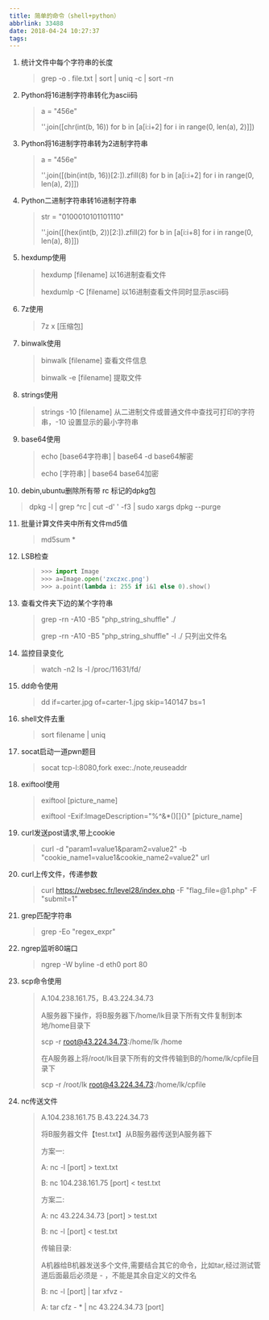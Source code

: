 ```yaml
---
title: 简单的命令（shell+python）
abbrlink: 33488
date: 2018-04-24 10:27:37
tags:
---
```


1. 统计文件中每个字符串的长度

   > grep -o . file.txt | sort | uniq -c | sort -rn

2. Python将16进制字符串转化为ascii码

   > a = "456e"
   >
   > ''.join([chr(int(b, 16)) for b in [a[i:i+2] for i in range(0, len(a), 2)]])

3. Python将16进制字符串转为2进制字符串

   > a = "456e"
   >
   > ''.join([(bin(int(b, 16))[2:]).zfill(8) for b in [a[i:i+2] for i in range(0, len(a), 2)]])

4. Python二进制字符串转16进制字符串

   > str = "0100010101101110"
   >
   > ''.join([(hex(int(b, 2))[2:]).zfill(2) for b in [a[i:i+8] for i in range(0, len(a), 8)]])

5. hexdump使用

   > hexdump [filename]  以16进制查看文件
   >
   > hexdumlp -C [filename] 以16进制查看文件同时显示ascii码

6. 7z使用

   > 7z x [压缩包]

7. binwalk使用

   > binwalk [filename] 查看文件信息
   >
   > binwalk -e [filename]  提取文件

8. strings使用

   > strings -10 [filename] 从二进制文件或普通文件中查找可打印的字符串，-10  设置显示的最小字符串

9. base64使用

   > echo [base64字符串] | base64 -d              base64解密
   >
   > echo [字符串] | base64                              base64加密

10. debin,ubuntu删除所有带 rc 标记的dpkg包

  > dpkg -l | grep ^rc | cut -d' ' -f3 | sudo xargs dpkg --purge

11. 批量计算文件夹中所有文件md5值

    > md5sum *

12. LSB检查

    > ```python
    > >>> import Image
    > >>> a=Image.open('zxczxc.png')
    > >>> a.point(lambda i: 255 if i&1 else 0).show()
    > ```

13. 查看文件夹下边的某个字符串

    > grep -rn -A10 -B5 "php_string_shuffle" ./
    >
    > grep -rn -A10 -B5 "php_string_shuffle" -l ./          只列出文件名

14. 监控目录变化

    > watch -n2 ls -l /proc/11631/fd/

15. dd命令使用

    >  dd if=carter.jpg of=carter-1.jpg skip=140147 bs=1

16. shell文件去重

    > sort filename | uniq

17. socat启动一道pwn题目

    > socat tcp-l:8080,fork exec:./note,reuseaddr

18. exiftool使用

    >exiftool [picture_name]
    >
    >exiftool -Exif:ImageDescription="%^&*()[]{}" [picture_name]

19. curl发送post请求,带上cookie

    > curl -d "param1=value1&param2=value2" -b "cookie_name1=value1&cookie_name2=value2" url 

20. curl上传文件，传递参数

    > curl https://websec.fr/level28/index.php -F "flag_file=@1.php" -F "submit=1"

21. grep匹配字符串

    > grep -Eo "regex_expr"

22. ngrep监听80端口

    > ngrep -W byline -d eth0 port 80

23. scp命令使用

    > A.104.238.161.75，B.43.224.34.73
    >
    >
    >
    > A服务器下操作，将B服务器下/home/lk目录下所有文件复制到本地/home目录下
    >
    > scp -r root@43.224.34.73:/home/lk /home
    >
    >
    >
    > 在A服务器上将/root/lk目录下所有的文件传输到B的/home/lk/cpfile目录下
    >
    > scp -r /root/lk root@43.224.34.73:/home/lk/cpfile

24. nc传送文件

    > A.104.238.161.75     B.43.224.34.73
    >
    > 将B服务器文件【test.txt】从B服务器传送到A服务器下
    >
    > 方案一: 
    >
    > A: nc -l [port] > text.txt
    >
    > B: nc 104.238.161.75 [port] < test.txt
    >
    > 方案二:
    >
    > A: nc 43.224.34.73 [port] > test.txt
    >
    > B: nc -l [port] < test.txt
    >
    >
    >
    > 传输目录:
    >
    > A机器给B机器发送多个文件,需要结合其它的命令，比如tar,经过测试管道后面最后必须是 - ，不能是其余自定义的文件名
    >
    > B: nc -l [port] | tar xfvz -
    >
    > A: tar cfz - * | nc 43.224.34.73 [port]